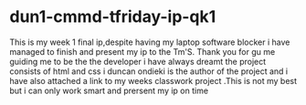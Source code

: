 # dun1-cmmd-tfriday-ip-qk1
This is my week 1 final ip,despite having my laptop software blocker i have managed to finish and present my ip to the Tm'S.
Thank you for gu me guiding me to be the the developer i have always dreamt
the project consists of html and css
i duncan ondieki is the author of the project 
and i have also attached a link to my weeks classwork project
.This is not my best but i can only work smart and prersent my ip on time
